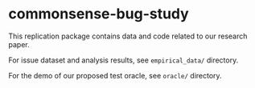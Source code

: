 # commonsense-bug-study

This replication package contains data and code related to our research paper.

For issue dataset and analysis results, see `empirical_data/` directory.

For the demo of our proposed test oracle, see `oracle/` directory.
